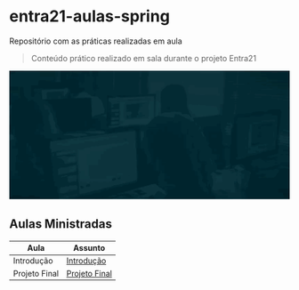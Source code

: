 # entra21-aulas-spring
Repositório com as práticas realizadas em aula 

> Conteúdo prático realizado em sala durante o projeto Entra21

![Gif Entra21](./entra21.gif)

## Aulas Ministradas

| Aula | Assunto |
|------|---------|
|Introdução|[ Introdução ](./entra21/)|
|Projeto Final|[ Projeto Final](https://github.com/entra21-olimpic/entra21-projeto-time-amarelo-olimpic)|
